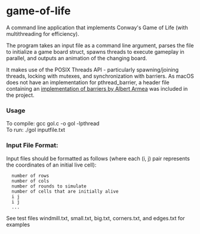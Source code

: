 # game-of-life

A command line application that implements Conway's Game of Life (with multithreading for efficiency).

The program takes an input file as a command line argument, parses the file to initialize a game board struct, spawns threads to execute gameplay in parallel, and outputs an animation of the changing board.

It makes use of the POSIX Threads API - particularly spawning/joining threads, locking with mutexes, and synchronization with barriers. As macOS does not have an implementation for pthread_barrier, a header file containing an [implementation of barriers by Albert Armea](https://blog.albertarmea.com/post/47089939939/using-pthreadbarrier-on-mac-os-x) was included in the project.

### Usage
To compile: gcc gol.c -o gol -lpthread\
To run: ./gol inputfile.txt

### Input File Format:
Input files should be formatted as follows (where each (i, j) pair represents the coordinates of an initial live cell):

```
  number of rows
  number of cols
  number of rounds to simulate
  number of cells that are initially alive
  i j
  i j
  ...
```

See test files windmill.txt, small.txt, big.txt, corners.txt, and edges.txt for examples


